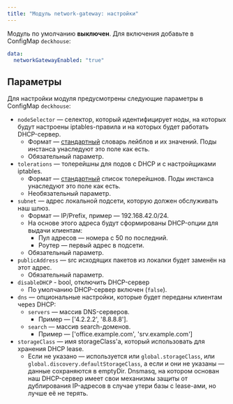 ```yaml
---
title: "Модуль network-gateway: настройки"
---
```


Модуль по умолчанию **выключен**. Для включения добавьте в ConfigMap `deckhouse`:

```yaml
data:
  networkGatewayEnabled: "true"
```

## Параметры

Для настройки модуля предусмотрены следующие параметры в ConfigMap `deckhouse`:

* `nodeSelector` — селектор, который идентифицирует ноды, на которых будут настроены iptables-правила и на которых будет работать DHCP-сервер.
    * Формат — [стандартный](https://kubernetes.io/docs/concepts/configuration/assign-pod-node/#nodeselector) словарь лейблов и их значений. Поды инстанса унаследуют это поле как есть.
    * Обязательный параметр.
* `tolerations` — толерейшны для подов c DHCP и с настройщиками iptables.
    * Формат — [стандартный](https://kubernetes.io/docs/concepts/configuration/taint-and-toleration/) список толерейшнов. Поды инстанса унаследуют это поле как есть.
    * Необязательный параметр.
* `subnet` — адрес локальной подсети, которую должен обслуживать наш шлюз.
    * Формат — IP/Prefix, пример — 192.168.42.0/24.
    * На основе этого адреса будут сформированы DHCP-опции для выдачи клиентам:
        * Пул адресов — номера с 50 по последний.
        * Роутер — первый адрес в подсети.
    * Обязательный параметр.
* `publicAddress` — src исходящих пакетов из локалки будет заменён на этот адрес.
    * Обязательный параметр.
* `disableDHCP` - bool, отключить DHCP-сервер
    * По умолчанию DHCP-сервер включен (`false`). 
* `dns` — опциональные настройки, которые будет переданы клиентам через DHCP:
    * `servers` — массив DNS-серверов.
        * Пример — ['4.2.2.2', '8.8.8.8'].
    * `search` — массив search-доменов.
        * Пример — ['office.example.com', 'srv.example.com']
* `storageClass` — имя storageClass'а, который использовать для хранения DHCP lease.
    * Если не указано — используется или `global.storageClass`, или `global.discovery.defaultStorageClass`, а если и они не указаны — данные сохраняются в emptyDir. Dnsmasq, на котором основан наш DHCP-сервер имеет свои механизмы защиты от дублирования IP-адресов в случае утери базы с lease-ами, но лучше её не терять.
